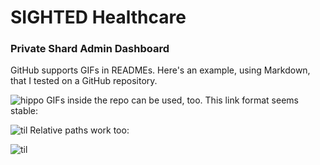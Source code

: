 # SIGHTED Healthcare

### Private Shard Admin Dashboard

GitHub supports GIFs in READMEs. Here's an example, using Markdown, that I tested on a GitHub repository.

![hippo](https://media3.giphy.com/media/aUovxH8Vf9qDu/giphy.gif)
GIFs inside the repo can be used, too. This link format seems stable:

![til](https://raw.githubusercontent.com/hashrocket/hr-til/master/app/assets/images/banner.png)
Relative paths work too:

![til](./app/assets/images/banner.png)
